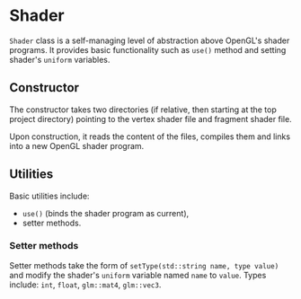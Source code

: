 # Shader

`Shader` class is a self-managing level of abstraction above OpenGL's shader programs. It provides basic functionality such as `use()` method and setting shader's `uniform` variables.

## Constructor

The constructor takes two directories (if relative, then starting at the top project directory) pointing to the vertex shader file and fragment shader file.

Upon construction, it reads the content of the files, compiles them and links into a new OpenGL shader program.

## Utilities

Basic utilities include:
- `use()` (binds the shader program as current),
- setter methods.

### Setter methods

Setter methods take the form of `setType(std::string name, type value)` and modify the shader's `uniform` variable named `name` to `value`. Types include: `int`, `float`, `glm::mat4`, `glm::vec3`.